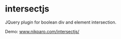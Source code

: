 intersectjs
===========

JQuery plugin for boolean div and element intersection.

Demo: www.nikparo.com/intersectjs/
